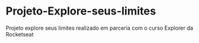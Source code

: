 # Projeto-Explore-seus-limites
Projeto explore seus limites realizado em parceria com o curso Explorer da Rocketseat
